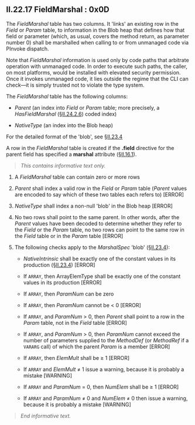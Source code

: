 ## II.22.17 FieldMarshal : 0x0D

The _FieldMarshal_ table has two columns. It 'links' an existing row in the _Field_ or _Param_ table, to information in the Blob heap that defines how that field or parameter (which, as usual, covers the method return, as parameter number 0) shall be marshalled when calling to or from unmanaged code via PInvoke dispatch.

Note that _FieldMarshal_ information is used only by code paths that arbitrate operation with unmanaged code. In order to execute such paths, the caller, on most platforms, would be installed with elevated security permission.  Once it invokes unmanaged code, it lies outside the regime that the CLI can check&mdash;it is simply trusted not to violate the type system.

The _FieldMarshal_ table has the following columns:

 * _Parent_ (an index into _Field_ or _Param_ table; more precisely, a _HasFieldMarshal_ (§[II.24.2.6](#todo-missing-hyperlink)) coded index)

 * _NativeType_ (an index into the Blob heap)

For the detailed format of the 'blob', see §[II.23.4](#todo-missing-hyperlink)

A row in the _FieldMarshal_ table is created if the **.field** directive for the parent field has specified a **marshal** attribute (§[II.16.1](#todo-missing-hyperlink)).

> _This contains informative text only._

 1. A _FieldMarshal_ table can contain zero or more rows

 2. _Parent_ shall index a valid row in the _Field_ or _Param_ table (_Parent_ values are encoded to say which of these two tables each refers to) \[ERROR\]

 3. _NativeType_ shall index a non-null 'blob' in the Blob heap \[ERROR\]

 4. No two rows shall point to the same parent. In other words, after the _Parent_ values have been decoded to determine whether they refer to the _Field_ or the _Param_ table, no two rows can point to the same row in the _Field_ table or in the _Param_ table \[ERROR\]

 5. The following checks apply to the _MarshalSpec_ 'blob' (§[II.23.4](#todo-missing-hyperlink)):

     * _NativeIntrinsic_ shall be exactly one of the constant values in its production (§[II.23.4](#todo-missing-hyperlink)) \[ERROR\]

     * If `ARRAY`, then ArrayElemType shall be exactly one of the constant values in its production  [ERROR]

     * If `ARRAY`, then _ParamNum_ can be zero

     * If `ARRAY`, then _ParamNum_ cannot be < 0 \[ERROR\]

     * If `ARRAY`, and _ParamNum_ > 0, then _Parent_ shall point to a row in the _Param_ table, not in the _Field_ table \[ERROR\]

     * If `ARRAY`, and _ParamNum_ > 0, then _ParamNum_ cannot exceed the number of parameters supplied to the _MethodDef_ (or _MethodRef_ if a `VARARG` call) of which the parent _Param_ is a member \[ERROR\]

     * If `ARRAY`, then _ElemMult_ shall be &ge; 1 \[ERROR\]

     * If `ARRAY` and _ElemMult_ &ne; 1 issue a warning, because it is probably a mistake  \[WARNING\]

     * If `ARRAY` and _ParamNum_ = 0, then _NumElem_ shall be &ge; 1 \[ERROR\]

     * If `ARRAY` and _ParamNum_ &ne; 0 and _NumElem_ &ne; 0 then issue a warning, because it is probably a mistake \[WARNING\]

> _End informative text._
